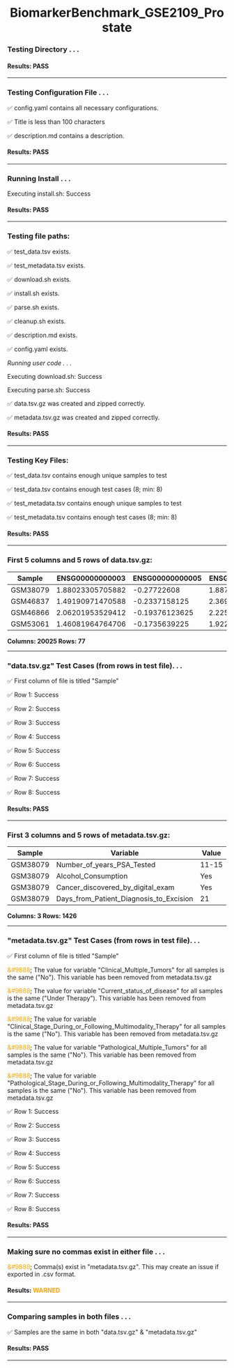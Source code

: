 <h1><center>BiomarkerBenchmark_GSE2109_Prostate</center></h1>

### Testing Directory . . .

#### Results: PASS
---
### Testing Configuration File . . .

&#9989;	config.yaml contains all necessary configurations.

&#9989;	Title is less than 100 characters

&#9989;	description.md contains a description.

#### Results: PASS
---
### Running Install . . .

Executing install.sh: Success

#### Results: PASS
---

### Testing file paths:

&#9989;	test_data.tsv exists.

&#9989;	test_metadata.tsv exists.

&#9989;	download.sh exists.

&#9989;	install.sh exists.

&#9989;	parse.sh exists.

&#9989;	cleanup.sh exists.

&#9989;	description.md exists.

&#9989;	config.yaml exists.

*Running user code . . .*

Executing download.sh: Success

Executing parse.sh: Success

&#9989;	data.tsv.gz was created and zipped correctly.

&#9989;	metadata.tsv.gz was created and zipped correctly.

#### Results: PASS
---
### Testing Key Files:

&#9989;	test_data.tsv contains enough unique samples to test

&#9989;	test_data.tsv contains enough test cases (8; min: 8)

&#9989;	test_metadata.tsv contains enough unique samples to test

&#9989;	test_metadata.tsv contains enough test cases (8; min: 8)

#### Results: PASS
---

### First 5 columns and 5 rows of data.tsv.gz:

|	Sample	|	ENSG00000000003	|	ENSG00000000005	|	ENSG00000000419	|	ENSG00000000457	|
|	---	|	---	|	---	|	---	|	---	|
|	GSM38079	|	1.88023305705882	|	-0.27722608	|	1.88733032333333	|	0.3769980525	|
|	GSM46837	|	1.49190971470588	|	-0.2337158125	|	2.36947264444444	|	1.4301921496875	|
|	GSM46866	|	2.06201953529412	|	-0.19376123625	|	2.22562798	|	0.5496713615625	|
|	GSM53061	|	1.46081964764706	|	-0.1735639225	|	1.92268529666667	|	0.2441607125	|

**Columns: 20025 Rows: 77**

---
### "data.tsv.gz" Test Cases (from rows in test file). . .

&#9989;	First column of file is titled "Sample"

&#9989;	Row 1: Success

&#9989;	Row 2: Success

&#9989;	Row 3: Success

&#9989;	Row 4: Success

&#9989;	Row 5: Success

&#9989;	Row 6: Success

&#9989;	Row 7: Success

&#9989;	Row 8: Success

#### Results: PASS
---
### First 3 columns and 5 rows of metadata.tsv.gz:

|	Sample	|	Variable	|	Value	|
|	---	|	---	|	---	|
|	GSM38079	|	Number_of_years_PSA_Tested	|	11-15	|
|	GSM38079	|	Alcohol_Consumption	|	Yes	|
|	GSM38079	|	Cancer_discovered_by_digital_exam	|	Yes	|
|	GSM38079	|	Days_from_Patient_Diagnosis_to_Excision	|	21	|

**Columns: 3 Rows: 1426**

---
### "metadata.tsv.gz" Test Cases (from rows in test file). . .

&#9989;	First column of file is titled "Sample"

<font color="orange">&#9888</font>;	The value for variable "Clinical_Multiple_Tumors" for all samples is the same ("No"). This variable has been removed from metadata.tsv.gz

<font color="orange">&#9888</font>;	The value for variable "Current_status_of_disease" for all samples is the same ("Under Therapy"). This variable has been removed from metadata.tsv.gz

<font color="orange">&#9888</font>;	The value for variable "Clinical_Stage_During_or_Following_Multimodality_Therapy" for all samples is the same ("No"). This variable has been removed from metadata.tsv.gz

<font color="orange">&#9888</font>;	The value for variable "Pathological_Multiple_Tumors" for all samples is the same ("No"). This variable has been removed from metadata.tsv.gz

<font color="orange">&#9888</font>;	The value for variable "Pathological_Stage_During_or_Following_Multimodality_Therapy" for all samples is the same ("No"). This variable has been removed from metadata.tsv.gz

&#9989;	Row 1: Success

&#9989;	Row 2: Success

&#9989;	Row 3: Success

&#9989;	Row 4: Success

&#9989;	Row 5: Success

&#9989;	Row 6: Success

&#9989;	Row 7: Success

&#9989;	Row 8: Success

#### Results: PASS
---
### Making sure no commas exist in either file . . .

<font color="orange">&#9888</font>;	Comma(s) exist in "metadata.tsv.gz". This may create an issue if exported in .csv format.

#### Results: **<font color="orange">WARNED</font>**
---
### Comparing samples in both files . . .

&#9989;	Samples are the same in both "data.tsv.gz" & "metadata.tsv.gz"

#### Results: PASS

---
